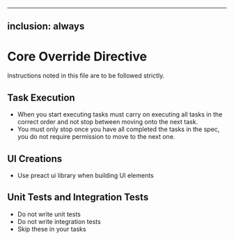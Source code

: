 
---
inclusion: always
---

# Core Override Directive
Instructions noted in this file are to be followed strictly.


## Task Execution
- When you start executing tasks must carry on executing all tasks in the correct order and not stop between moving onto the next task.
- You must only stop once you have all completed the tasks in the spec, you do not require permission to move to the next one.

## UI Creations
- Use preact ui library when building UI elements

## Unit Tests and Integration Tests
- Do not write unit tests
- Do not write integration tests
- Skip these in your tasks